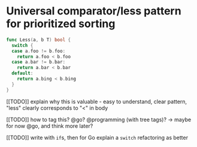 # Universal comparator/less pattern for prioritized sorting

```go
func Less(a, b T) bool {
  switch {
  case a.foo != b.foo:
    return a.foo < b.foo
  case a.bar != b.bar:
    return a.bar < b.bar
  default:
    return a.bing < b.bing
  }
}
```

[[TODO]] explain why this is valuable - easy to understand, clear pattern, "less" clearly corresponds to "<" in body

[[TODO]] how to tag this? @go? @programming (with tree tags)? -> maybe for now @go, and think more later?

[[TODO]] write with `if`s, then for Go explain a `switch` refactoring as better
